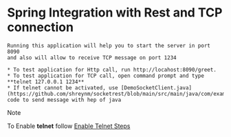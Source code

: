# Spring Integration with Rest and TCP connection

```
Running this application will help you to start the server in port 8090
and also will allow to receive TCP message on port 1234

* To test application for Http call, run http://locahost:8090/greet.
* To test application for TCP call, open command prompt and type **telnet 127.0.0.1 1234**
* If telnet cannot be activated, use [DemoSocketClient.java](https://github.com/shreynm/socketrest/blob/main/src/main/java/com/example/demointegration/DemoSocketClient.java) code to send message with hep of java

```
> [!NOTE]
> To Enable **telnet** follow [Enable Telnet Steps](https://www.laptopmag.com/how-to/enable-and-use-telnet-on-windows-11)
